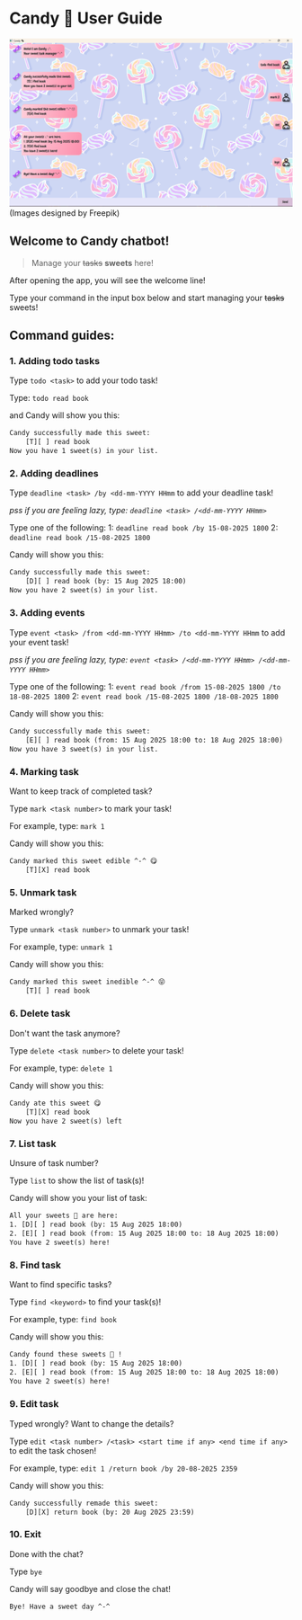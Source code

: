 # Candy 🍬 User Guide
![Ui.png](Ui.png)
(Images designed by Freepik)
## Welcome to Candy chatbot!
>Manage your ~~tasks~~ **sweets** here!

After opening the app, you will see the welcome line!

Type your command in the input box below and start
managing your ~~tasks~~ sweets!

## Command guides:

### 1. Adding todo tasks

Type `todo <task>`
to add your todo task!

Type:
`todo read book `

and Candy will show you this:
```
Candy successfully made this sweet:       
    [T][ ] read book
Now you have 1 sweet(s) in your list.
```

### 2. Adding deadlines

Type `deadline <task> /by <dd-mm-YYYY HHmm`
to add your deadline task!

*pss if you are feeling lazy, type: 
`deadline <task> /<dd-mm-YYYY HHmm>`*

Type one of the following:
1: `deadline read book /by 15-08-2025 1800`
2: `deadline read book /15-08-2025 1800`

Candy will show you this:
```
Candy successfully made this sweet:       
    [D][ ] read book (by: 15 Aug 2025 18:00)
Now you have 2 sweet(s) in your list.
```

### 3. Adding events

Type 
`event <task> /from <dd-mm-YYYY HHmm> /to <dd-mm-YYYY HHmm`
to add your event task!

*pss if you are feeling lazy, type:
`event <task> /<dd-mm-YYYY HHmm> /<dd-mm-YYYY HHmm>`*

Type one of the following:
1: `event read book /from 15-08-2025 1800 /to 18-08-2025 1800`
2: `event read book /15-08-2025 1800 /18-08-2025 1800`

Candy will show you this:
```
Candy successfully made this sweet:       
    [E][ ] read book (from: 15 Aug 2025 18:00 to: 18 Aug 2025 18:00)
Now you have 3 sweet(s) in your list.
```

### 4. Marking task
Want to keep track of completed task?

Type `mark <task number>`
to mark your task!

For example, type:
`mark 1`

Candy will show you this:
```
Candy marked this sweet edible ^-^ 😋
    [T][X] read book
```

### 5. Unmark task
Marked wrongly?

Type `unmark <task number>`
to unmark your task!

For example, type:
`unmark 1`

Candy will show you this:
```
Candy marked this sweet inedible ^-^ 😝
    [T][ ] read book
```

### 6. Delete task
Don't want the task anymore?

Type `delete <task number>`
to delete your task!

For example, type:
`delete 1`

Candy will show you this:
```
Candy ate this sweet 😋
    [T][X] read book
Now you have 2 sweet(s) left
```

### 7. List task
Unsure of task number?

Type `list` to show the list of task(s)!

Candy will show you your list of task:
```
All your sweets 🍬 are here:
1. [D][ ] read book (by: 15 Aug 2025 18:00)
2. [E][ ] read book (from: 15 Aug 2025 18:00 to: 18 Aug 2025 18:00)
You have 2 sweet(s) here!
```

### 8. Find task
Want to find specific tasks?

Type `find <keyword>` to find your task(s)!

For example, type:
`find book`

Candy will show you this:
```
Candy found these sweets 🍬 !
1. [D][ ] read book (by: 15 Aug 2025 18:00)
2. [E][ ] read book (from: 15 Aug 2025 18:00 to: 18 Aug 2025 18:00)
You have 2 sweet(s) here!
```

### 9. Edit task
Typed wrongly? Want to change the details?

Type 
`edit <task number> /<task> <start time if any> <end time if any>` 
to edit the task chosen!

For example, type:
`edit 1 /return book /by 20-08-2025 2359`

Candy will show you this:
```
Candy successfully remade this sweet:
    [D][X] return book (by: 20 Aug 2025 23:59)
```

### 10. Exit
Done with the chat?

Type `bye`

Candy will say goodbye and close the chat!
```
Bye! Have a sweet day ^-^
```

